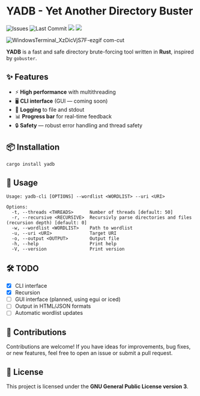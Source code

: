 # YADB - Yet Another Directory Buster
![Issues](https://img.shields.io/github/issues/izya4ka/yadb)
![Last Commit](https://img.shields.io/github/last-commit/izya4ka/yadb)
![](https://img.shields.io/crates/l/yadb)
![](https://img.shields.io/github/languages/top/izya4ka/yadb)

![WindowsTerminal_XzDicVjS7F-ezgif com-cut](https://github.com/user-attachments/assets/45368b2d-0616-40e4-9eec-5fb33ab9d9b6)


**YADB** is a fast and safe directory brute-forcing tool written in **Rust**, inspired by `gobuster`.

## ✨ Features
- ⚡ **High performance** with multithreading
- 🖥️ **CLI interface** (GUI — coming soon)
- 📝 **Logging** to file and stdout
- 📊 **Progress bar** for real-time feedback
- 🔒 **Safety** — robust error handling and thread safety

## 📦 Installation
```bash
cargo install yadb
```

## 🚀 Usage

```
Usage: yadb-cli [OPTIONS] --wordlist <WORDLIST> --uri <URI>

Options:
  -t, --threads <THREADS>      Number of threads [default: 50]
  -r, --recursive <RECURSIVE>  Recursivly parse directories and files (recursion depth) [default: 0]
  -w, --wordlist <WORDLIST>    Path to wordlist
  -u, --uri <URI>              Target URI
  -o, --output <OUTPUT>        Output file
  -h, --help                   Print help
  -V, --version                Print version
```

## 🛠️ TODO

- [x] CLI interface
- [x] Recursion
- [ ] GUI interface (planned, using egui or iced)
- [ ] Output in HTML/JSON formats
- [ ] Automatic wordlist updates

## 🙌 Contributions
Contributions are welcome! If you have ideas for improvements, bug fixes, or new features, feel free to open an issue or submit a pull request.

## 📄 License

This project is licensed under the **GNU General Public License version 3**.
